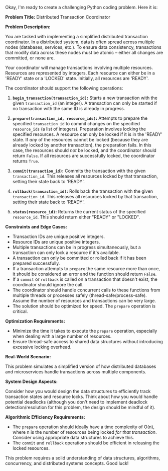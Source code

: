 Okay, I'm ready to create a challenging Python coding problem. Here it is:

**Problem Title:** Distributed Transaction Coordinator

**Problem Description:**

You are tasked with implementing a simplified distributed transaction coordinator. In a distributed system, data is often spread across multiple nodes (databases, services, etc.). To ensure data consistency, transactions that modify data across these nodes must be atomic – either all changes are committed, or none are.

Your coordinator will manage transactions involving multiple resources. Resources are represented by integers. Each resource can either be in a 'READY' state or a 'LOCKED' state. Initially, all resources are 'READY'.

The coordinator should support the following operations:

1.  **`begin_transaction(transaction_id)`:** Starts a new transaction with the given `transaction_id` (an integer). A transaction can only be started if no transaction with the same ID is already in progress.

2.  **`prepare(transaction_id, resource_ids)`:** Attempts to prepare the specified `transaction_id` to commit changes on the specified `resource_ids` (a list of integers). Preparation involves locking the specified resources. A resource can only be locked if it is in the 'READY' state.  If *any* of the resources cannot be locked (because they are already locked by another transaction), the preparation fails. In this case, the resources should *not* be locked, and the coordinator should return `False`. If all resources are successfully locked, the coordinator returns `True`.

3.  **`commit(transaction_id)`:** Commits the transaction with the given `transaction_id`. This releases all resources locked by that transaction, setting their state back to 'READY'.

4.  **`rollback(transaction_id)`:** Rolls back the transaction with the given `transaction_id`. This releases all resources locked by that transaction, setting their state back to 'READY'.

5.  **`status(resource_id)`:** Returns the current status of the specified `resource_id`. This should return either "READY" or "LOCKED".

**Constraints and Edge Cases:**

*   Transaction IDs are unique positive integers.
*   Resource IDs are unique positive integers.
*   Multiple transactions can be in progress simultaneously, but a transaction can only lock a resource if it's available.
*   A transaction can only be committed or rolled back if it has been prepared successfully.
*   If a transaction attempts to `prepare` the same resource more than once, it should be considered an error and the function should return `False`.
*   If a `commit` or `rollback` is called on a transaction that doesn't exist, the coordinator should ignore the call.
*   The coordinator should handle concurrent calls to these functions from multiple threads or processes safely (thread-safe/process-safe).  Assume the number of resources and transactions can be very large.
*   The solution should be optimized for speed.  The `prepare` operation is critical.

**Optimization Requirements:**

*   Minimize the time it takes to execute the `prepare` operation, especially when dealing with a large number of resources.
*   Ensure thread-safe access to shared data structures without introducing excessive locking overhead.

**Real-World Scenario:**

This problem simulates a simplified version of how distributed databases and microservices handle transactions across multiple components.

**System Design Aspects:**

Consider how you would design the data structures to efficiently track transaction states and resource locks.  Think about how you would handle potential deadlocks (although you don't need to implement deadlock detection/resolution for this problem, the design should be mindful of it).

**Algorithmic Efficiency Requirements:**

*   The `prepare` operation should ideally have a time complexity of O(n), where n is the number of resources being locked *for that transaction*. Consider using appropriate data structures to achieve this.
*   The `commit` and `rollback` operations should be efficient in releasing the locked resources.

This problem requires a solid understanding of data structures, algorithms, concurrency, and distributed systems concepts. Good luck!
